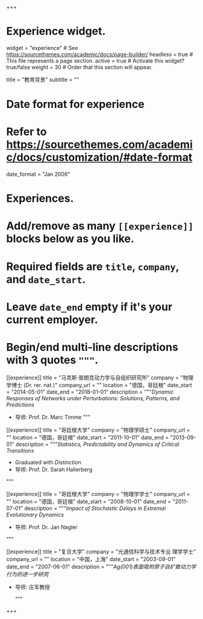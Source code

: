 +++
# Experience widget.
widget = "experience"  # See https://sourcethemes.com/academic/docs/page-builder/
headless = true  # This file represents a page section.
active = true  # Activate this widget? true/false
weight = 30  # Order that this section will appear.

title = "教育背景"
subtitle = ""

# Date format for experience
#   Refer to https://sourcethemes.com/academic/docs/customization/#date-format
date_format = "Jan 2006"

# Experiences.
#   Add/remove as many `[[experience]]` blocks below as you like.
#   Required fields are `title`, `company`, and `date_start`.
#   Leave `date_end` empty if it's your current employer.
#   Begin/end multi-line descriptions with 3 quotes `"""`.
[[experience]]
  title = "马克斯·普朗克动力学与自组织研究所"
  company = "物理学博士 (Dr. rer. nat.)"
  company_url = ""
  location = "德国，哥廷根"
  date_start = "2014-05-01"
  date_end = "2018-01-01"
  description = """*Dynamic Responses of Networks under Perturbations: Solutions, Patterns, and Predictions*

* 导师: Prof. Dr. Marc Timme
  """

[[experience]]
  title = "哥廷根大学"
  company = "物理学硕士"
  company_url = ""
  location = "德国，哥廷根"
  date_start = "2011-10-01"
  date_end = "2013-09-01"
  description = """*Statistics, Predictability and Dynamics of Critical Transitions*

* Graduated with *Distinction*
* 导师: Prof. Dr. Sarah Hallerberg

"""

[[experience]]
  title = "哥廷根大学"
  company = "物理学学士"
  company_url = ""
  location = "德国，哥廷根"
  date_start = "2008-10-01"
  date_end = "2011-07-01"
  description = """*Impact of Stochastic Delays in Extremal Evolutionary Dynamics*

* 导师: Prof. Dr. Jan Nagler

"""

[[experience]]
  title = "复旦大学"
  company = "光通信科学与技术专业 理学学士"
  company_url = ""
  location = "中国，上海"
  date_start = "2003-09-01"
  date_end = "2007-06-01"
  description = """*Ag(001)表面吸附原子自扩散动力学行为的进一步研究*

* 导师: 庄军教授

  """

+++
